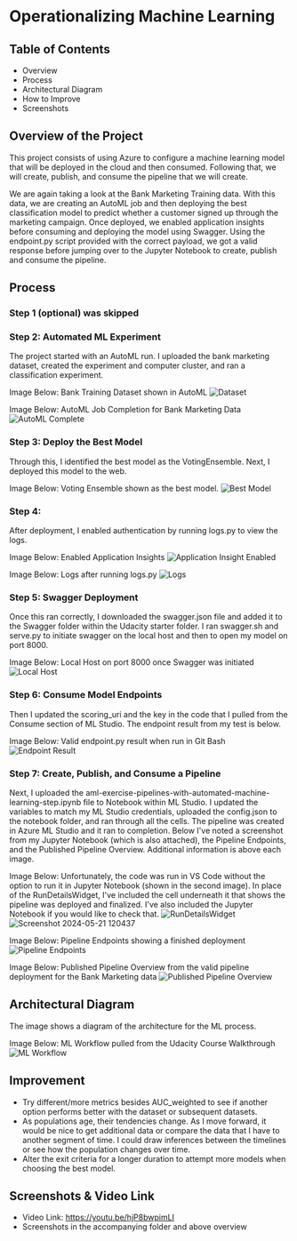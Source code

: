 # Operationalizing Machine Learning
## Table of Contents
- Overview
- Process
- Architectural Diagram
- How to Improve
- Screenshots

## Overview of the Project
This project consists of using Azure to configure a machine learning model that will be deployed in the cloud and then consumed. Following that, we will create, publish, and consume the pipeline that we will create.

We are again taking a look at the Bank Marketing Training data. With this data, we are creating an AutoML job and then deploying the best classification model to predict whether a customer signed up through the marketing campaign. Once deployed, we enabled application insights before consuming and deploying the model using Swagger. Using the endpoint.py script provided with the correct payload, we got a valid response before jumping over to the Jupyter Notebook to create, publish and consume the pipeline.

## Process
### Step 1 (optional) was skipped
### Step 2: Automated ML Experiment
The project started with an AutoML run. I uploaded the bank marketing dataset, created the experiment and computer cluster, and ran a classification experiment.

Image Below: Bank Training Dataset shown in AutoML
![Dataset](https://github.com/gbnuhg/udacity_ml_nano_project_2/assets/132493261/119867c7-0530-4c20-84d1-e5e19d13acac)

Image Below: AutoML Job Completion for Bank Marketing Data
![AutoML Complete](https://github.com/gbnuhg/udacity_ml_nano_project_2/assets/132493261/8c3eabda-3444-420b-904d-87aadaab292e)

### Step 3: Deploy the Best Model
Through this, I identified the best model as the VotingEnsemble. Next, I deployed this model to the web.

Image Below: Voting Ensemble shown as the best model.
![Best Model](https://github.com/gbnuhg/udacity_ml_nano_project_2/assets/132493261/6da20626-8822-4188-ad83-509720deeeae)

### Step 4:  
After deployment, I enabled authentication by running logs.py to view the logs.

Image Below: Enabled Application Insights
![Application Insight Enabled](https://github.com/gbnuhg/udacity_ml_nano_project_2/assets/132493261/84647784-3c73-4c78-aa10-7db212786bf5)

Image Below: Logs after running logs.py
![Logs](https://github.com/gbnuhg/udacity_ml_nano_project_2/assets/132493261/96d9ed90-b6f2-4ed2-a0e9-919c8658290a)

### Step 5: Swagger Deployment

Once this ran correctly, I downloaded the swagger.json file and added it to the Swagger folder within the Udacity starter folder. I ran swagger.sh and serve.py to initiate swagger on the local host and then to open my model on port 8000.

Image Below: Local Host on port 8000 once Swagger was initiated
![Local Host](https://github.com/gbnuhg/udacity_ml_nano_project_2/assets/132493261/62e3882d-b7f4-4916-a8f6-b80e769ab3dd) 

### Step 6: Consume Model Endpoints
Then I updated the scoring_uri and the key in the code that I pulled from the Consume section of ML Studio. The endpoint result from my test is below.

Image Below: Valid endpoint.py result when run in Git Bash
![Endpoint Result](https://github.com/gbnuhg/udacity_ml_nano_project_2/assets/132493261/19c7cfb9-4552-46d7-ae54-aaa496066279)

### Step 7: Create, Publish, and Consume a Pipeline
Next, I uploaded the aml-exercise-pipelines-with-automated-machine-learning-step.ipynb file to Notebook within ML Studio. I updated the variables to match my ML Studio credentials, uploaded the config.json to the notebook folder, and ran through all the cells. The pipeline was created in Azure ML Studio and it ran to completion. Below I've noted a screenshot from my Jupyter Notebook (which is also attached), the Pipeline Endpoints, and the Published Pipeline Overview. Additional information is above each image.

Image Below: Unfortunately, the code was run in VS Code without the option to run it in Jupyter Notebook (shown in the second image). In place of the RunDetailsWidget, I've included the cell underneath it that shows the pipeline was deployed and finalized. I've also included the Jupyter Notebook if you would like to check that.
![RunDetailsWidget](https://github.com/gbnuhg/udacity_ml_nano_project_2/assets/132493261/5614326b-8c4d-4c67-9eeb-e7776a04dcdc)
![Screenshot 2024-05-21 120437](https://github.com/gbnuhg/udacity_ml_nano_project_2/assets/132493261/15a11879-7f15-4899-920c-b70986f13ce8)

Image Below: Pipeline Endpoints showing a finished deployment
![Pipeline Endpoints](https://github.com/gbnuhg/udacity_ml_nano_project_2/assets/132493261/630a3a24-13a6-4155-a8b2-0e7a9bbc26dd)

Image Below: Published Pipeline Overview from the valid pipeline deployment for the Bank Marketing data
![Published Pipeline Overview](https://github.com/gbnuhg/udacity_ml_nano_project_2/assets/132493261/67649a8c-da14-4a1b-a01d-78abba4ed5da)

## Architectural Diagram
The image shows a diagram of the architecture for the ML process.

Image Below: ML Workflow pulled from the Udacity Course Walkthrough
![ML Workflow](https://github.com/gbnuhg/udacity_ml_nano_project_2/assets/132493261/f120b9c9-f987-4724-8ba6-511d038fb1fc)

## Improvement
- Try different/more metrics besides AUC_weighted to see if another option performs better with the dataset or subsequent datasets. 
- As populations age, their tendencies change. As I move forward, it would be nice to get additional data or compare the data that I have to another segment of time. I could draw inferences between the timelines or see how the population changes over time.
- Alter the exit criteria for a longer duration to attempt more models when choosing the best model.

## Screenshots & Video Link
- Video Link: https://youtu.be/hjP8bwpimLI
- Screenshots in the accompanying folder and above overview
